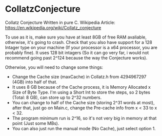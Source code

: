 # CollatzConjecture
Collatz Conjecture Written in pure C.
Wikipedia Article: https://en.wikipedia.org/wiki/Collatz_conjecture

To use as it is, make sure you have at least 8GB of free RAM avaliable, otherwise, it's going to crash.
Check that you also have support for a 128 Intager type on your machine (If your processor is a x64 processor, you are probably fine). It uses 128 bit intagers (So it can go very far, i would not recommend going past 2^124 because the way the Conjecture works).

Otherwise, you will need to change some things:
- Change the Cache size (maxCache) in Collatz.h from 4294967297 (4GB) into half of that.
- It uses 8 GB because of the Cache process, it is Memory Allocated x Size of Byte Type. I'm using a Short Int to store the steps, so 2 bytes (Total: 8 GB), can store up to 2^32 numbers.
- You can change to half of the Cache size (storing 2^31 words at most), after that, just go on Main.c, change the Pre-cache info from x < 33 to x < 32.
- The program minimum run is 2^16, so it's not very big in memory at that point (Just some MBs).
- You can also just run the manual mode (No Cache), just select option 1.
